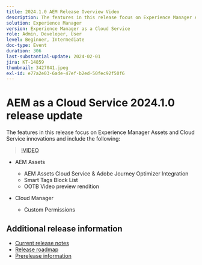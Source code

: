 ```yaml
---
title: 2024.1.0 AEM Release Overview Video
description: The features in this release focus on Experience Manager Assets and Cloud Service innovations and include the following - AEM Assets - AEM Assets Cloud Service & Adobe Journey Optimizer Integration, Smart Tags Block List, OOTB Video preview rendition, Cloud Manager - Custom Permissions
solution: Experience Manager
version: Experience Manager as a Cloud Service
role: Admin, Developer, User
level: Beginner, Intermediate
doc-type: Event
duration: 306
last-substantial-update: 2024-02-01
jira: KT-14859
thumbnail: 3427041.jpeg
exl-id: e77a2e03-6ade-47ef-b2ed-50fec92f50f6
---
```

# AEM as a Cloud Service 2024.1.0 release update 

The features in this release focus on Experience Manager Assets and Cloud Service innovations and include the following:

>[!VIDEO](https://video.tv.adobe.com/v/3427041/?learn=on)

* AEM Assets
  * AEM Assets Cloud Service & Adobe Journey Optimizer Integration
  * Smart Tags Block List
  * OOTB Video preview rendition

* Cloud Manager
  * Custom Permissions

<!--
Have questions about the release?  Discuss the release in [Experience League Communities](https://adobe.ly/3RPNYZF) -->

## Additional release information

* [Current release notes](https://experienceleague.adobe.com/docs/experience-manager-cloud-service/content/release-notes/home.html)
* [Release roadmap](https://experienceleague.adobe.com/docs/experience-manager-release-information/aem-release-updates/update-releases-roadmap.html)
* [Prerelease information](https://experienceleague.adobe.com/docs/experience-manager-cloud-service/content/release-notes/prerelease.html)
